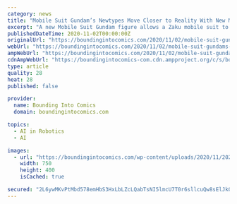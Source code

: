 ```yaml
---
category: news
title: "Mobile Suit Gundam’s Newtypes Move Closer to Reality With New Mind-Controlled Zaku Mobile Suit Figure!"
excerpt: "A new Mobile Suit Gundam figure allows a Zaku mobile suit to be controlled with nothing more than a human’s brainwaves."
publishedDateTime: 2020-11-02T00:00:00Z
originalUrl: "https://boundingintocomics.com/2020/11/02/mobile-suit-gundams-newtypes-move-closer-to-reality-with-new-mind-controlled-zaku-mobile-suit-figure/"
webUrl: "https://boundingintocomics.com/2020/11/02/mobile-suit-gundams-newtypes-move-closer-to-reality-with-new-mind-controlled-zaku-mobile-suit-figure/"
ampWebUrl: "https://boundingintocomics.com/2020/11/02/mobile-suit-gundams-newtypes-move-closer-to-reality-with-new-mind-controlled-zaku-mobile-suit-figure/amp/"
cdnAmpWebUrl: "https://boundingintocomics-com.cdn.ampproject.org/c/s/boundingintocomics.com/2020/11/02/mobile-suit-gundams-newtypes-move-closer-to-reality-with-new-mind-controlled-zaku-mobile-suit-figure/amp/"
type: article
quality: 28
heat: 28
published: false

provider:
  name: Bounding Into Comics
  domain: boundingintocomics.com

topics:
  - AI in Robotics
  - AI

images:
  - url: "https://boundingintocomics.com/wp-content/uploads/2020/11/2020.11.03-12.35-boundingintocomics-5fa0a5eb13bb7.png"
    width: 750
    height: 400
    isCached: true

secured: "2L6ywMKvPtMbd578emHbS3HxLbLZcLQabTsNI5lmcU7T0r6sllcuQw8sElJk0Ni1ryydyRhnUsz5jdy+2WuvlfO1fJ6W/AhhNUMSGi3/XMl3v0O7ReZVoKJIUml0JiZ1IKeWIxa//IG4RgoS2HV3yqogosxHvpAtbKRECJTwTWHNv8sCqCT+X/qDrrdbDtfuDGWN3iSnAICRAOHZq/fH1KQ4Wfr2kYWNN0evHMynJwI1+WwbZLXQlGFVDzKXtuEbW8nn7HESL5XMAOI1fBA6Q1//PG0wy8ZN+MLPv8tBHLn/f/YT+6Y7gSpRwZeKaGID/DhZ75UtHTXofAMaXWc521fdtqCRvV2jtRIttAnzN9I=;35AUmpe2Gn7/U6MEDM4etA=="
---
```


